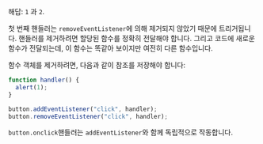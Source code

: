 해답: `1` 과 `2`.

첫 번째 핸들러는 `removeEventListener`에 의해 제거되지 않았기 때문에 트리거됩니다. 핸들러를 제거하려면 할당된 함수를 정확히 전달해야 합니다. 그리고 코드에 새로운 함수가 전달되는데, 이 함수는 똑같아 보이지만 여전히 다른 함수입니다.

함수 객체를 제거하려면, 다음과 같이 참조를 저장해야 합니다:

```js
function handler() {
  alert(1);
}

button.addEventListener("click", handler);
button.removeEventListener("click", handler);
```

`button.onclick`핸들러는 `addEventListener`와 함께 독립적으로 작동합니다.

